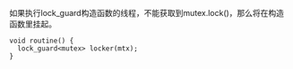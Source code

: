 如果执行lock_guard构造函数的线程，不能获取到mutex.lock()，那么将在构造函数里挂起。
```
void routine() {
  lock_guard<mutex> locker(mtx);
}
```
